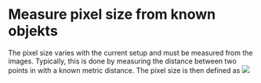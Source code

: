 # Measure pixel size from known objekts
The pixel size varies with the current setup and must be measured from the images. Typically, this is done by measuring the distance between two points in with a known metric distance. 
The pixel size is then defined as <img src="http://latex.codecogs.com/svg.latex?\mbox{Pixelsize}=\frac{\mbox{Metric distance}}{\mbox{Number of pixels}}" border="0"/>


## 
